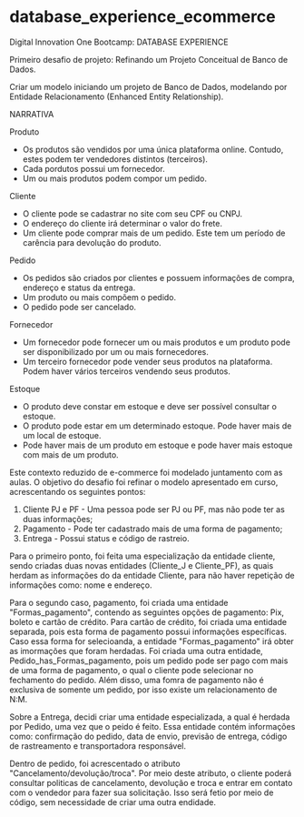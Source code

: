 # database_experience_ecommerce

Digital Innovation One 
Bootcamp: DATABASE EXPERIENCE

Primeiro desafio de projeto: Refinando um Projeto Conceitual de Banco de Dados.

Criar um modelo iniciando um projeto de Banco de Dados, modelando por Entidade Relacionamento (Enhanced Entity Relationship).


NARRATIVA

Produto
* Os produtos são vendidos por uma única plataforma online. Contudo, estes podem ter vendedores distintos (terceiros).
* Cada pordutos possui um fornecedor.
* Um ou mais produtos podem compor um pedido.

Cliente
* O cliente pode se cadastrar no site com seu CPF ou CNPJ.
* O endereço do cliente irá determinar o valor do frete.
* Um cliente pode comprar mais de um pedido. Este tem um período de carência para devolução do produto.

Pedido
* Os pedidos são criados por clientes e possuem informações de compra, endereço e status da entrega.
* Um produto ou mais compõem o pedido.
* O pedido pode ser cancelado.

Fornecedor 
* Um fornecedor pode fornecer um ou mais produtos e um produto pode ser disponibilizado por um ou mais fornecedores.
* Um terceiro fornecedor pode vender seus produtos na plataforma. Podem haver vários terceiros vendendo seus produtos.

Estoque
* O produto deve constar em estoque e deve ser possível consultar o estoque.
* O produto pode estar em um determinado estoque. Pode haver mais de um local de estoque.
* Pode haver mais de um produto em estoque e pode haver mais estoque com mais de um produto. 

Este contexto reduzido de e-commerce foi modelado juntamento com as aulas. O objetivo do desafio foi refinar
o modelo apresentado em curso, acrescentando os seguintes pontos:

1. Cliente PJ e PF - Uma pessoa pode ser PJ ou PF, mas não pode ter as duas informações;
2. Pagamento - Pode ter cadastrado mais de uma forma de pagamento;
3. Entrega - Possui status e código de rastreio.

  Para o primeiro ponto, foi feita uma especialização da entidade cliente, sendo criadas duas novas entidades (Cliente_J e Cliente_PF), as quais herdam 
as informações do da entidade Cliente, para não haver repetição de informações como: nome e endereço.

  Para o segundo caso, pagamento, foi criada uma entidade "Formas_pagamento", contendo as seguintes opções de pagamento:
Pix, boleto e cartão de crédito. Para cartão de crédito, foi criada uma entidade separada, pois esta forma de pagamento possui informações
específicas. Caso essa forma for selecioanda, a entidade "Formas_pagamento" irá obter as imormações que foram herdadas. 
Foi criada uma outra entidade, Pedido_has_Formas_pagamento, pois um pedido pode ser pago com mais de uma forma de pagamento, 
o qual o cliente pode selecionar no fechamento do pedido. Além disso, uma fomra de pagamento não é exclusiva de somente um pedido, 
por isso existe um relacionamento de N:M.

  Sobre a Entrega, decidi criar uma entidade especializada, a qual é herdada por Pedido, uma vez que o peido é feito.
Essa entidade contém informações como: confirmação do pedido, data de envio, previsão de entrega, código de rastreamento e transportadora responsável.

  Dentro de pedido, foi acrescentado o atributo "Cancelamento/devolução/troca". Por meio deste atributo, 
o cliente poderá consultar politicas de cancelamento, devolução e troca e entrar em contato com o vendedor para fazer sua solicitação. 
Isso será fetio por meio de código, sem necessidade de criar uma outra endidade. 
